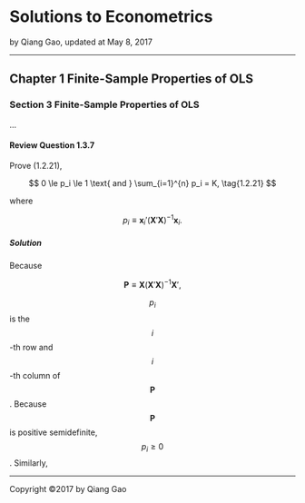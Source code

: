 # Solutions to Econometrics

by Qiang Gao, updated at May 8, 2017

---

## Chapter 1 Finite-Sample Properties of OLS

### Section 3 Finite-Sample Properties of OLS

...

#### Review Question 1.3.7

Prove (1.2.21),

$$
0 \le p_i \le 1 \text{ and } \sum_{i=1}^{n} p_i = K,
\tag{1.2.21}
$$

where 

$$
p_i \equiv \mathbf{x}_i' ( \mathbf{X}' \mathbf{X} )^{-1} \mathbf{x}_i.
\tag{1.2.20}
$$

##### Solution

Because

$$
\mathbf{P} \equiv \mathbf{X} ( \mathbf{X}' \mathbf{X} )^{-1} \mathbf{ X }',
$$

$$ p_i $$ is the $$i$$-th row and $$i$$-th column of $$ \mathbf{P} $$. Because $$ \mathbf{P} $$ is positive semidefinite, $$ p_i \ge 0 $$. Similarly, 

---

Copyright ©2017 by Qiang Gao